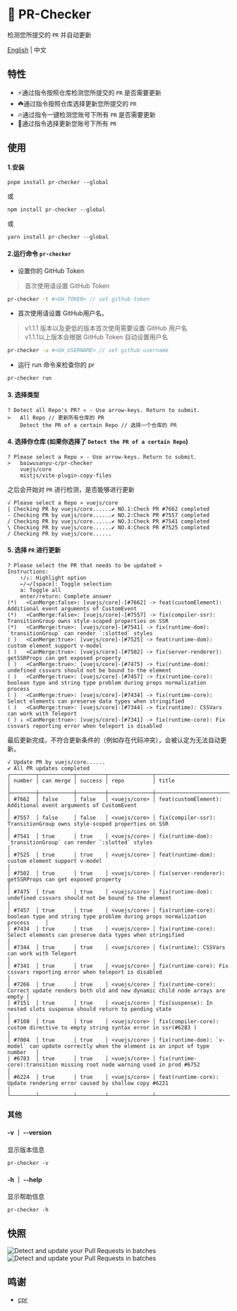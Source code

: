 
# 🚀 PR-Checker

检测您所提交的 `PR` 并自动更新

[English](https://github.com/baiwusanyu-c/pr-checker/blob/master/README.md) | 中文

## 特性

- ⚡️通过指令按照仓库检测您所提交的 `PR` 是否需要更新
- ☘️通过指令按照仓库选择更新您所提交的 `PR`
- 🔥️通过指令一键检测您账号下所有 `PR` 是否需要更新
- 🌷通过指令选择更新您账号下所有 `PR`

## 使用

#### 1.安装

```` shell
pnpm install pr-checker --global
````
或
```` shell
npm install pr-checker --global
````
或
```` shell
yarn install pr-checker --global
````

#### 2.运行命令 `pr-checker`

* 设置你的 GitHub Token  
> 首次使用请设置 GitHub Token
```bash
pr-checker -t #<GH_TOKEN> // set github token
```

* 首次使用请设置 GitHub用户名。
> v1.1.1 版本以及更低的版本首次使用需要设置 GitHub 用户名  
v1.1.1以上版本会根据 GitHub Token 自动设置用户名
```bash
pr-checker -u #<GH_USERNAME> // set github username
```

* 运行 run 命令来检查你的 pr
```` shell
pr-checker run
````

#### 3. 选择类型

```` shell
? Detect all Repo's PR? » - Use arrow-keys. Return to submit.
>   All Repo // 更新所有仓库的 PR
    Detect the PR of a certain Repo // 选择一个仓库的 PR

````

#### 4. 选择你仓库 (如果你选择了 `Detect the PR of a certain Repo`)

```` shell
? Please select a Repo » - Use arrow-keys. Return to submit.
>   baiwusanyu-c/pr-checker
    vuejs/core
    mistjs/vite-plugin-copy-files

````
之后会开始对 `PR` 进行检测，是否能够进行更新
```shell
√ Please select a Repo » vuejs/core
| Checking PR by vuejs/core......✔ NO.1:Check PR #7662 completed
- Checking PR by vuejs/core......✔ NO.2:Check PR #7557 completed
/ Checking PR by vuejs/core......✔ NO.3:Check PR #7541 completed
\ Checking PR by vuejs/core......✔ NO.4:Check PR #7525 completed
/ Checking PR by vuejs/core......

```

#### 5. 选择 `PR` 进行更新

```` shell
? Please select the PR that needs to be updated »
Instructions:
    ↑/↓: Highlight option
    ←/→/[space]: Toggle selection
    a: Toggle all
    enter/return: Complete answer
(*)   <CanMerge:false>: [vuejs/core]-[#7662] -> feat(customElement): Additional event arguments of CustomEvent
(*)   <CanMerge:false>: [vuejs/core]-[#7557] -> fix(compiler-ssr): TransitionGroup owns style-scoped properties on SSR
(*)   <CanMerge:true>: [vuejs/core]-[#7541] -> fix(runtime-dom): `transitionGroup` can render `:slotted` styles
( )   <CanMerge:true>: [vuejs/core]-[#7525] -> feat(runtime-dom): custom element support v-model
( )   <CanMerge:true>: [vuejs/core]-[#7502] -> fix(server-renderer): getSSRProps can get exposed property
( )   <CanMerge:true>: [vuejs/core]-[#7475] -> fix(runtime-dom): undefined cssvars should not be bound to the element
( )   <CanMerge:true>: [vuejs/core]-[#7457] -> fix(runtime-core): boolean type and string type problem during props normalization process
( )   <CanMerge:true>: [vuejs/core]-[#7434] -> fix(runtime-core): Select elements can preserve data types when stringified
( )   <CanMerge:true>: [vuejs/core]-[#7344] -> fix(runtime): CSSVars can work with Teleport
( ) ↓ <CanMerge:true>: [vuejs/core]-[#7341] -> fix(runtime-core): Fix cssvars reporting error when teleport is disabled

````
最后更新完成，不符合更新条件的（例如存在代码冲突），会被认定为无法自动更新。
```shell
√ Update PR by vuejs/core......
✔ All PR updates completed
┌────────┬───────────┬─────────┬──────────────┬────────────────────────────────────────────────────────────────────────────────────────────────┐     
│ number │ can merge │ success │ repo         │ title                                                                                          │     
├────────┼───────────┼─────────┼──────────────┼────────────────────────────────────────────────────────────────────────────────────────────────┤     
│ #7662  │ false     │ false   │ <vuejs/core> │ feat(customElement): Additional event arguments of CustomEvent                                 │     
│ #7557  │ false     │ false   │ <vuejs/core> │ fix(compiler-ssr): TransitionGroup owns style-scoped properties on SSR                         │     
│ #7541  │ true      │ true    │ <vuejs/core> │ fix(runtime-dom): `transitionGroup` can render `:slotted` styles                               │     
│ #7525  │ true      │ true    │ <vuejs/core> │ feat(runtime-dom): custom element support v-model                                              │     
│ #7502  │ true      │ true    │ <vuejs/core> │ fix(server-renderer): getSSRProps can get exposed property                                     │     
│ #7475  │ true      │ true    │ <vuejs/core> │ fix(runtime-dom): undefined cssvars should not be bound to the element                         │     
│ #7457  │ true      │ true    │ <vuejs/core> │ fix(runtime-core): boolean type and string type problem during props normalization process     │     
│ #7434  │ true      │ true    │ <vuejs/core> │ fix(runtime-core): Select elements can preserve data types when stringified                    │     
│ #7344  │ true      │ true    │ <vuejs/core> │ fix(runtime): CSSVars can work with Teleport                                                   │     
│ #7341  │ true      │ true    │ <vuejs/core> │ fix(runtime-core): Fix cssvars reporting error when teleport is disabled                       │     
│ #7266  │ true      │ true    │ <vuejs/core> │ fix(runtime-core): Correct update renders both old and new dynamic child node arrays are empty │     
│ #7151  │ true      │ true    │ <vuejs/core> │ fix(suspense): In nested slots suspense should return to pending state                         │     
│ #7108  │ true      │ true    │ <vuejs/core> │ fix(compiler-core): custom directive to empty string syntax error in ssr(#6283 )               │     
│ #7004  │ true      │ true    │ <vuejs/core> │ fix(runtime-dom): `v-model` can update correctly when the element is an input of type number   │     
│ #6783  │ true      │ true    │ <vuejs/core> │ fix(runtime-core):transition missing root node warning used in prod #6752                      │     
│ #6224  │ true      │ true    │ <vuejs/core> │ feat(runtime-core): Update rendering error caused by shallow copy #6221                        │     
└────────┴───────────┴─────────┴──────────────┴────────────────────────────────────────────────────────────────────────────────────────────────┘  
```
### 其他
#### -v ｜ --version
显示版本信息

```` shell
pr-checker -v
````

#### -h ｜ --help
显示帮助信息

```` shell
pr-checker -h
````

## 快照
<img src="./public/img1.png" alt="Detect and update your Pull Requests in batches"/>
<img src="./public/img2.png" alt="Detect and update your Pull Requests in batches"/>

## 鸣谢
* [cpr](https://github.com/edison1105/cpr)
